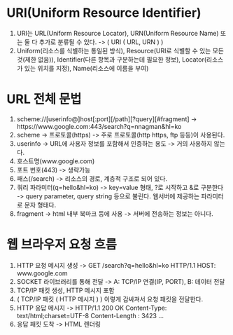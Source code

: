 # URI(Uniform Resource Identifier)
1. URI는 URL(Uniform Resource Locator), URN(Uniform Resource Name) 또는 둘 다 추가로 분류될 수 있다. -> ( URI ( URL, URN ) )
2. Uniform(리소스를 식별하는 통일된 방식), Resource(URI로 식별할 수 있는 모든 것(제한 없음)), Identifier(다른 항목과 구분하는데 필요한 정보), Locator(리소스가 있는 위치를 지정), Name(리소스에 이름을 부여)

# URL 전체 문법
1. scheme://\[userinfo@\]host\[:port\]\[/path\]\[?query\]\[#fragment\] -> https\://www\.google.com:443/search?q=nnagman&hl=ko
2. scheme -> 프로토콜(https) -> 주로 프로토콜(http https, ftp 등등)이 사용된다.
3. userinfo -> URL에 사용자 정보를 포함해서 인증하는 용도 -> 거의 사용하지 않는다. 
4. 호스트명(www\.google.com)
5. 포트 번호(443) -> 생략가능
6. 패스(/search) -> 리소스의 경로, 계층적 구조로 되어 있다.
7. 쿼리 파라미터(q=hello&hl=ko) -> key=value 형태, ?로 시작하고 &로 구분한다 -> query parameter, query string 등으로 불린다. 웹서버에 제공하는 파라미터로 문자 형태다.
8. fragment -> html 내부 북마크 등에 사용 -> 서버에 전송하는 정보는 아니다.

# 웹 브라우저 요청 흐름
1. HTTP 요청 메시지 생성 -> GET /search?q=hello&hl=ko HTTP/1.1 HOST: www\.google.com
2. SOCKET 라이브러리를 통해 전달 -> A: TCP/IP 연결(IP, PORT), B: 데이터 전달
3. TCP/IP 패킷 생성, HTTP 메시지 포함
4. ( TCP/IP 패킷 ( HTTP 메시지 ) ) 이렇게 감싸져서 요청 패킷을 전달한다.
5. HTTP 응답 메시지 -> HTTP/1.1 200 OK Content-Type: text/html;charset=UTF-8 Content-Length : 3423 <html><body>...</body></html>
6. 응답 패킷 도착 -> HTML 렌더링